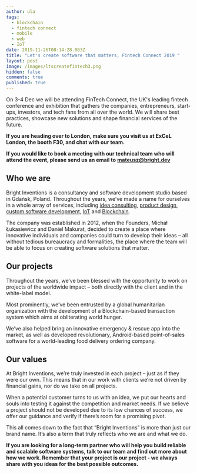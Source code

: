 ```yaml
---
author: ula
tags:
  - blockchain
  - fintech connect
  - mobile
  - web
  - IoT
date: 2019-11-26T08:14:28.083Z
title: "Let's create software that matters, Fintech Connect 2019 "
layout: post
image: /images/ltscreatefintech3.png
hidden: false
comments: true
published: true
---
```

On 3-4 Dec we will be attending FinTech Connect, the UK's leading fintech conference and exhibition that gathers the companies, entrepreneurs, start-ups, investors, and tech fans from all over the world. We will share best practices, showcase new solutions and shape financial services of the future. 

**If you are heading over to London, make sure you visit us at ExCeL London, the booth F30, and chat with our team.** 

**If you would like to book a meeting with our technical team who will attend the event, please send us an email to** [**mateusz@bright.dev** ](mailto:mateusz@bright.dev)

## **Who we are**

Bright Inventions is a consultancy and software development studio based in Gdańsk, Poland. Throughout the years, we’ve made a name for ourselves in a whole array of services, including [idea consulting](/our-areas/product-workshops), [product design](/our-areas/product-design), [custom software development](/our-areas/custom-software-development), [IoT](/our-areas/iot-development) and [Blockchain](/our-areas/blockchain).

The company was established in 2012, when the Founders, Michał Łukasiewicz and Daniel Makurat, decided to create a place where innovative individuals and companies could turn to develop their ideas – all without tedious bureaucracy and formalities, the place where the team will be able to focus on creating software solutions that matter. 

## **Our projects**

Throughout the years, we’ve been blessed with the opportunity to work on projects of the worldwide impact – both directly with the client and in the white-label model. 

Most prominently, we’ve been entrusted by a global humanitarian organization with the development of a Blockchain-based transaction system which aims at obliterating world hunger. 

We’ve also helped bring an innovative emergency & rescue app into the market, as well as developed revolutionary, Android-based point-of-sales software for a world-leading food delivery ordering company.

## Our values

At Bright Inventions, we’re truly invested in each project – just as if they were our own. This means that in our work with clients we’re not driven by financial gains, nor do we take on all projects.

When a potential customer turns to us with an idea, we put our hearts and souls into testing it against the competition and market needs. If we believe a project should not be developed due to its low chances of success, we offer our guidance and verify if there’s room for a promising pivot.

This all comes down to the fact that “Bright Inventions” is more than just our brand name. It’s also a term that truly reflects who we are and what we do.

**If you are looking for a long-term partner who will help you build reliable and scalable software systems, talk to our team and find out more about how we work. Remember that your project is our project - we always share with you ideas for the best possible outcomes.**